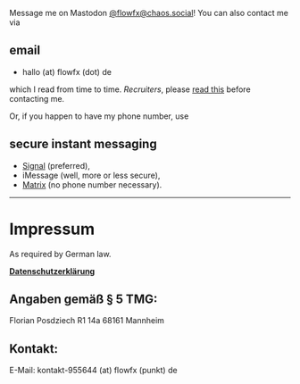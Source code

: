 <!--
.. title: Contact
.. slug: contact
.. date: 2015-08-01
.. tags:
.. category:
.. link:
.. description:
.. type: text
-->

Message me on Mastodon <a rel="me" href="https://chaos.social/@flowfx"
title="Look me up on mastodon!">@flowfx@chaos.social</a>! You can also contact me via

## email

- hallo (at) <span style="display: none">don't spam me</span> flowfx (dot) <span style="display: none">really, please don't</span> de

which I read from time to time. _Recruiters_, please [read this](link://slug/resume) before contacting me.

Or, if you happen to have my phone number, use

## secure instant messaging

- [Signal](https://whispersystems.org/) (preferred),
- iMessage (well, more or less secure),
- [Matrix](https://matrix.to/#/@flowfx:freiburg.social) (no phone number necessary).

---

<a name="impressum"></a>

# Impressum

As required by German law.

**[Datenschutzerklärung](link://slug/datenschutz)**

## Angaben gemäß § 5 TMG:

Florian Posdziech
R1 14a
68161 Mannheim

## Kontakt:

E-Mail:
kontakt-955644
(at) <span style="display: none">don't spam me</span> flowfx (punkt) <span style="display: none">really, please don't</span> de<br>
